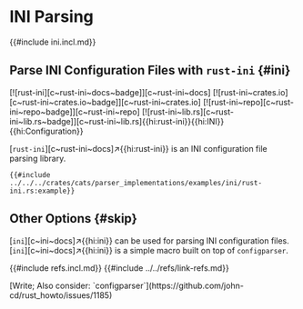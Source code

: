 # INI Parsing

{{#include ini.incl.md}}

## Parse INI Configuration Files with `rust-ini` {#ini}

[![rust-ini][c~rust-ini~docs~badge]][c~rust-ini~docs] [![rust-ini~crates.io][c~rust-ini~crates.io~badge]][c~rust-ini~crates.io] [![rust-ini~repo][c~rust-ini~repo~badge]][c~rust-ini~repo] [![rust-ini~lib.rs][c~rust-ini~lib.rs~badge]][c~rust-ini~lib.rs]{{hi:rust-ini}}{{hi:INI}}{{hi:Configuration}}

[`rust-ini`][c~rust-ini~docs]↗{{hi:rust-ini}} is an INI configuration file parsing library.

```rust,editable
{{#include ../../../crates/cats/parser_implementations/examples/ini/rust-ini.rs:example}}
```

## Other Options {#skip}

[`ini`][c~ini~docs]↗{{hi:ini}} can be used for parsing INI configuration files. [`ini`][c~ini~docs]↗{{hi:ini}} is a simple macro built on top of `configparser`.

{{#include refs.incl.md}}
{{#include ../../refs/link-refs.md}}

<div class="hidden">
[Write; Also consider: `configparser`](https://github.com/john-cd/rust_howto/issues/1185)
</div>
